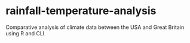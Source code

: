 # rainfall-temperature-analysis
Comparative analysis of climate data between the USA and Great Britain using R and CLI
